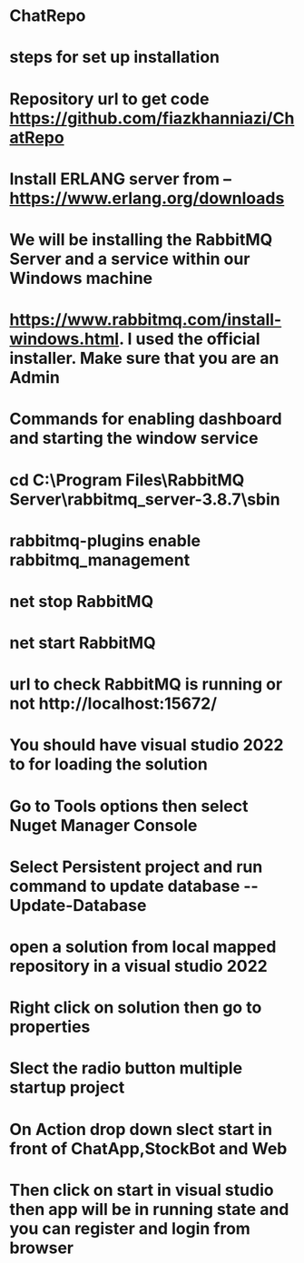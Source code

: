 # ChatRepo
# steps for set up installation
# Repository url to get code https://github.com/fiazkhanniazi/ChatRepo
# Install ERLANG server from  – https://www.erlang.org/downloads 
# We will be installing the RabbitMQ Server and a service within our Windows machine
# https://www.rabbitmq.com/install-windows.html. I used the official installer. Make sure that you are an Admin
# Commands for enabling dashboard  and starting the window service
# cd C:\Program Files\RabbitMQ Server\rabbitmq_server-3.8.7\sbin
# rabbitmq-plugins enable rabbitmq_management
# net stop RabbitMQ
# net start RabbitMQ
# url to check RabbitMQ is running or not http://localhost:15672/
# You should have visual studio 2022 to for loading the solution
# Go to Tools options then select Nuget Manager Console 
# Select Persistent project and run command to update database  -- Update-Database
# open a solution from local mapped repository in a visual studio 2022 
# Right click on solution then go to properties
# Slect the radio button multiple startup project
# On Action drop down slect start in front of ChatApp,StockBot and Web
# Then click on start in visual studio then app will be in running state and you can register and login from browser
